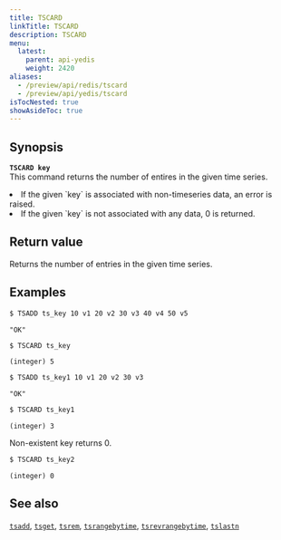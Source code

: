 ```yaml
---
title: TSCARD
linkTitle: TSCARD
description: TSCARD
menu:
  latest:
    parent: api-yedis
    weight: 2420
aliases:
  - /preview/api/redis/tscard
  - /preview/api/yedis/tscard
isTocNested: true
showAsideToc: true
---
```


## Synopsis

<b>`TSCARD key`</b><br>
This command returns the number of entires in the given time series.

<li>If the given `key` is associated with non-timeseries data, an error is raised.</li>
<li>If the given `key` is not associated with any data, 0 is returned.</li>

## Return value

Returns the number of entries in the given time series.

## Examples

```sh
$ TSADD ts_key 10 v1 20 v2 30 v3 40 v4 50 v5
```

```
"OK"
```

```sh
$ TSCARD ts_key
```

```
(integer) 5
```

```sh
$ TSADD ts_key1 10 v1 20 v2 30 v3
```

```
"OK"
```

```sh
$ TSCARD ts_key1
```

```
(integer) 3
```
Non-existent key returns 0.

```sh
$ TSCARD ts_key2
```

```
(integer) 0
```

## See also

[`tsadd`](../tsadd/), [`tsget`](../tsget/), [`tsrem`](../tsrem/),
[`tsrangebytime`](../tsrangebytime), [`tsrevrangebytime`](../tsrevrangebytime),
[`tslastn`](../tslastn)
